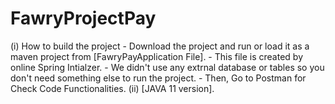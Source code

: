 # FawryProjectPay
(i) How to build the project
    - Download the project and 
      run or load it as a maven project from [FawryPayApplication File].
    - This file is created by online Spring Intialzer.
    - We didn't use any extrnal database or tables so you don't need something else to run the project.
    - Then, Go to Postman for Check Code Functionalities.
(ii)  [JAVA 11 version].
